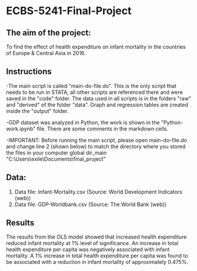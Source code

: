 # ECBS-5241-Final-Project

## The aim of the project:
To find the effect of health expenditure on infant mortality in the countries of Europe & Central Asia in 2016.
   
## Instructions
-The main script is called "main-do-file.do". This is the only script that needs
to be run in STATA, all other scripts are referenced there and were saved in the "code" folder. The data used in all scripts is in the folders "raw" and "derived" of the folder "data". Graph and regression tables are created inside the "output" folder.

-GDP dataset was analyzed in Python, the work is shown in the "Python-work.ipynb" file. There are some comments in the markdown cells.

-IMPORTANT: Before running the main script, please open main-do-file.do and change line 2 (shown below) to match the directory where you stored the files in your computer
   global dir_main "C:\Users\exile\Documents\final_project" 
   
## Data:
1. Data file: Infant-Mortality.csv (Source: World Development Indicators (web))
2. Data file: GDP-Worldbank.csv (Source: The World Bank (web))

## Results
The results from the OLS model showed that increased health expenditure reduced infant mortality at 1% level of significance. An increase in total health expenditure per capita was negatively associated with infant mortality. A 1% increase in total health expenditure per capita was found to be associated with a reduction in infant mortality of approximately 0.475%.

